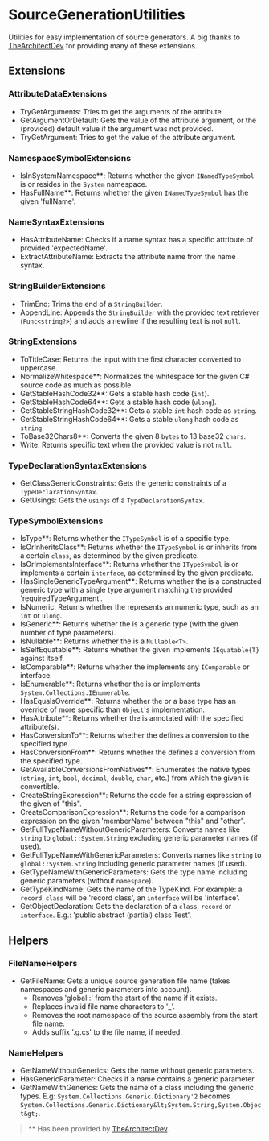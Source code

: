 # SourceGenerationUtilities

Utilities for easy implementation of source generators.
A big thanks to [TheArchitectDev](https://github.com/TheArchitectDev/) for providing many of these extensions.

## Extensions
### AttributeDataExtensions
 - TryGetArguments: Tries to get the arguments of the attribute.
 - GetArgumentOrDefault: Gets the value of the attribute argument, or the (provided) default value if the argument was not provided.
 - TryGetArgument: Tries to get the value of the attribute argument.

### NamespaceSymbolExtensions
 - IsInSystemNamespace**:  Returns whether the given `INamedTypeSymbol` is or resides in the `System` namespace.
 - HasFullName**: Returns whether the given `INamedTypeSymbol` has the given 'fullName'.

### NameSyntaxExtensions
- HasAttributeName: Checks if a name syntax has a specific attribute of provided 'expectedName'.
- ExtractAttributeName: Extracts the attribute name from the name syntax.

### StringBuilderExtensions
- TrimEnd: Trims the end of a `StringBuilder`.
- AppendLine: Appends the `StringBuilder` with the provided text retriever (`Func<string?>`) and adds a newline if the resulting text is not `null`.

### StringExtensions
- ToTitleCase: Returns the input with the first character converted to uppercase.
- NormalizeWhitespace**: Normalizes the whitespace for the given C# source code as much as possible.
- GetStableHashCode32**: Gets a stable hash code (`int`).
- GetStableHashCode64**: Gets a stable hash code (`ulong`).
- GetStableStringHashCode32**: Gets a stable `int` hash code as `string`.
- GetStableStringHashCode64**: Gets a stable `ulong` hash code as `string`.
- ToBase32Chars8**: Converts the given 8 `bytes` to 13 base32 `chars`.
- Write: Returns specific text when the provided value is not `null`.

### TypeDeclarationSyntaxExtensions
- GetClassGenericConstraints: Gets the generic constraints of a `TypeDeclarationSyntax`.
- GetUsings: Gets the `usings` of a `TypeDeclarationSyntax`.

### TypeSymbolExtensions
- IsType**: Returns whether the `ITypeSymbol` is of a specific type.
- IsOrInheritsClass**: Returns whether the `ITypeSymbol` is or inherits from a certain `class`, as determined by the given predicate.
- IsOrImplementsInterface**: Returns whether the `ITypeSymbol` is or implements a certain `interface`, as determined by the given predicate.
- HasSingleGenericTypeArgument**: Returns whether the <see cref="ITypeSymbol"/> is a constructed generic type with a single type argument matching the provided 'requiredTypeArgument'.
- IsNumeric: Returns whether the <see cref="ITypeSymbol"/> represents an numeric type, such as an `int` or `ulong`.
- IsGeneric**: Returns whether the <see cref="ITypeSymbol"/> is a generic type (with the given number of type parameters).
- IsNullable**: Returns whether the <see cref="ITypeSymbol"/> is a `Nullable<T>`.
- IsSelfEquatable**: Returns whether the given <see cref="ITypeSymbol"/> implements `IEquatable{T}` against itself.
- IsComparable**: Returns whether the <see cref="ITypeSymbol"/> implements any `IComparable` or <see cref="IComparable{T}"/> interface.
- IsEnumerable**: Returns whether the <see cref="ITypeSymbol"/> is or implements `System.Collections.IEnumerable`.
- HasEqualsOverride**: Returns whether the <see cref="ITypeSymbol"/> or a base type has an override of <see cref="Object.Equals(object)"/> more specific than `Object`'s implementation.
- HasAttribute**: Returns whether the <see cref="ITypeSymbol"/> is annotated with the specified attribute(s).
- HasConversionTo**: Returns whether the <see cref="ITypeSymbol"/> defines a conversion to the specified type.
- HasConversionFrom**: Returns whether the <see cref="ITypeSymbol"/> defines a conversion from the specified type.
- GetAvailableConversionsFromNatives**: Enumerates the native types (`string`, `int`, `bool`, `decimal`, `double`, `char`, etc.) from which the given <see cref="ITypeSymbol"/> is convertible.
- CreateStringExpression**: Returns the code for a string expression of the given <paramref name="memberName"/> of "this".
- CreateComparisonExpression**: Returns the code for a comparison expression on the given 'memberName' between "this" and "other".
- GetFullTypeNameWithoutGenericParameters: Converts names like `string` to `global::System.String` excluding generic parameter names (if used).
- GetFullTypeNameWithGenericParameters: Converts names like `string` to `global::System.String` including generic parameter names (if used).
- GetTypeNameWithGenericParameters: Gets the type name including generic parameters (without `namespace`).
- GetTypeKindName: Gets the name of the TypeKind. For example: a `record class` will be 'record class', an `interface` will be 'interface'.
- GetObjectDeclaration: Gets the declaration of a `class`, `record` or `interface`. E.g.: 'public abstract (partial) class Test'.

## Helpers

### FileNameHelpers
- GetFileName: Gets a unique source generation file name (takes namespaces and generic parameters into account).
  - Removes 'global::' from the start of the name if it exists.
  - Replaces invalid file name characters to '_'.
  - Removes the root namespace of the source assembly from the start file name.
  - Adds suffix '.g.cs' to the file name, if needed.

### NameHelpers
- GetNameWithoutGenerics: Gets the name without generic parameters.
- HasGenericParameter: Checks if a name contains a generic parameter.
- GetNameWithGenerics: Gets the name of a class including the generic types. E.g: `System.Collections.Generic.Dictionary'2` becomes `System.Collections.Generic.Dictionary&lt;System.String,System.Object&gt;`.

> ** Has been provided by [TheArchitectDev](https://github.com/TheArchitectDev/).

